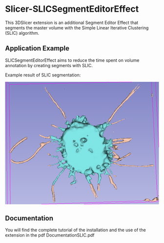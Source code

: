 # Slicer-SLICSegmentEditorEffect
This 3DSlicer extension is an additional Segment Editor Effect that segments the master volume with the Simple Linear Iterative Clustering (SLIC) algorithm. 

## Application Example

SLICSegmentEditorEffect aims to reduce the time spent on volume annotation by creating segments with SLIC.

Example result of SLIC segmentation:

![](screenshot.png?raw=true "Example segmentation result")

## Documentation

You will find the complete tutorial of the installation and the use of the extension in the pdf DocumentationSLIC.pdf
